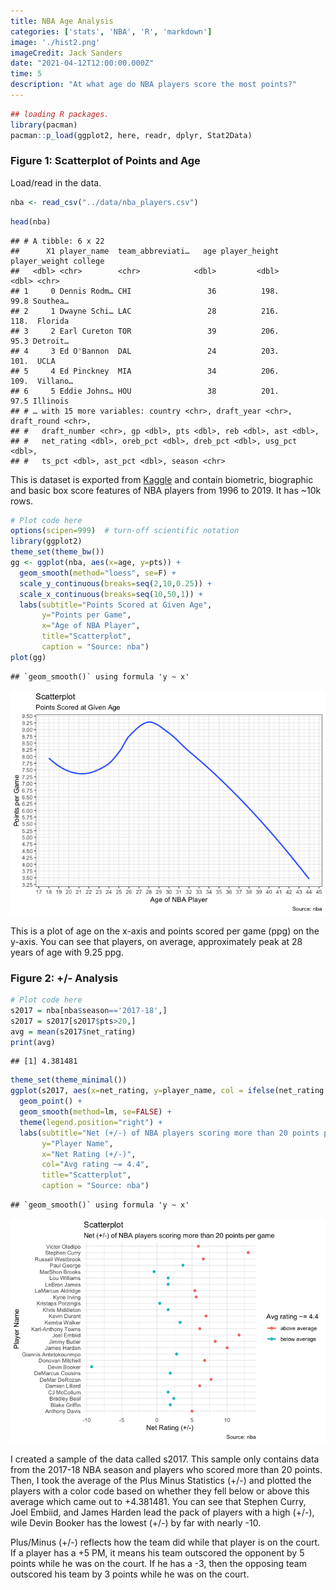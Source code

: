 ```yaml
---
title: NBA Age Analysis
categories: ['stats', 'NBA', 'R', 'markdown']
image: './hist2.png'
imageCredit: Jack Sanders
date: "2021-04-12T12:00:00.000Z"
time: 5
description: "At what age do NBA players score the most points?"
---
```




``` r
## loading R packages.
library(pacman)
pacman::p_load(ggplot2, here, readr, dplyr, Stat2Data)
```

### Figure 1: Scatterplot of Points and Age

Load/read in the data.

``` r
nba <- read_csv("../data/nba_players.csv")
```
``` r
head(nba)
```

    ## # A tibble: 6 x 22
    ##      X1 player_name  team_abbreviati…   age player_height player_weight college 
    ##   <dbl> <chr>        <chr>            <dbl>         <dbl>         <dbl> <chr>   
    ## 1     0 Dennis Rodm… CHI                 36          198.          99.8 Southea…
    ## 2     1 Dwayne Schi… LAC                 28          216.         118.  Florida 
    ## 3     2 Earl Cureton TOR                 39          206.          95.3 Detroit…
    ## 4     3 Ed O'Bannon  DAL                 24          203.         101.  UCLA    
    ## 5     4 Ed Pinckney  MIA                 34          206.         109.  Villano…
    ## 6     5 Eddie Johns… HOU                 38          201.          97.5 Illinois
    ## # … with 15 more variables: country <chr>, draft_year <chr>, draft_round <chr>,
    ## #   draft_number <chr>, gp <dbl>, pts <dbl>, reb <dbl>, ast <dbl>,
    ## #   net_rating <dbl>, oreb_pct <dbl>, dreb_pct <dbl>, usg_pct <dbl>,
    ## #   ts_pct <dbl>, ast_pct <dbl>, season <chr>

This is dataset is exported from
[Kaggle](https://www.kaggle.com/justinas/nba-players-data) and contain
biometric, biographic and basic box score features of NBA players from
1996 to 2019. It has \~10k rows.

``` r
# Plot code here
options(scipen=999)  # turn-off scientific notation
library(ggplot2)
theme_set(theme_bw())
gg <- ggplot(nba, aes(x=age, y=pts)) + 
  geom_smooth(method="loess", se=F) + 
  scale_y_continuous(breaks=seq(2,10,0.25)) + 
  scale_x_continuous(breaks=seq(10,50,1)) + 
  labs(subtitle="Points Scored at Given Age", 
       y="Points per Game", 
       x="Age of NBA Player", 
       title="Scatterplot", 
       caption = "Source: nba")
plot(gg)
```

    ## `geom_smooth()` using formula 'y ~ x'

![](ggplot2_files/figure-gfm/fig1-1.png)<!-- -->

This is a plot of age on the x-axis and points scored per game (ppg) on
the y-axis. You can see that players, on average, approximately peak at
28 years of age with 9.25 ppg.

### Figure 2: +/- Analysis

``` r
# Plot code here
s2017 = nba[nba$season=='2017-18',]
s2017 = s2017[s2017$pts>20,]
avg = mean(s2017$net_rating)
print(avg)
```

    ## [1] 4.381481

``` r
theme_set(theme_minimal())
ggplot(s2017, aes(x=net_rating, y=player_name, col = ifelse(net_rating > avg,'above average','below average'))) +
  geom_point() + 
  geom_smooth(method=lm, se=FALSE) +
  theme(legend.position="right") + 
  labs(subtitle="Net (+/-) of NBA players scoring more than 20 points per game", 
       y="Player Name", 
       x="Net Rating (+/-)",
       col="Avg rating ~= 4.4",
       title="Scatterplot", 
       caption = "Source: nba")
```

    ## `geom_smooth()` using formula 'y ~ x'


![](ggplot2_files/figure-gfm/fig2-1.png)<!-- -->

I created a sample of the data called s2017. This sample only contains
data from the 2017-18 NBA season and players who scored more than 20
points. Then, I took the average of the Plus Minus Statistics (+/-) and
plotted the players with a color code based on whether they fell below
or above this average which came out to +4.381481. You can see that
Stephen Curry, Joel Embiid, and James Harden lead the pack of players
with a high (+/-), wile Devin Booker has the lowest (+/-) by far with
nearly -10.

Plus/Minus (+/-) reflects how the team did while that player is on the
court. If a player has a +5 PM, it means his team outscored the opponent
by 5 points while he was on the court. If he has a -3, then the opposing
team outscored his team by 3 points while he was on the court.
